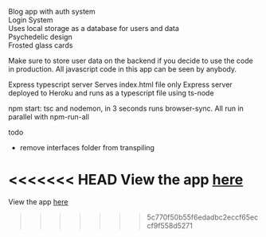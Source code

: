 Blog app with auth system  
Login System  
Uses local storage as a database for users and data  
Psychedelic design  
Frosted glass cards

Make sure to store user data on the backend if you decide to use the code in production. All javascript code in this app can be seen by anybody.

Express typescript server
Serves index.html file only
Express server deployed to Heroku and runs as a typescript file using ts-node

npm start: tsc and nodemon, in 3 seconds runs browser-sync. All run in parallel with npm-run-all

todo

- remove interfaces folder from transpiling

<<<<<<< HEAD
View the app [here](https://typescript-spa-auth-basic.herokuapp.com/)
=======
View the app [here](https://backend-in-frontend.herokuapp.com/)
>>>>>>> 5c770f50b55f6edadbc2eccf65eccf9f558d5271
